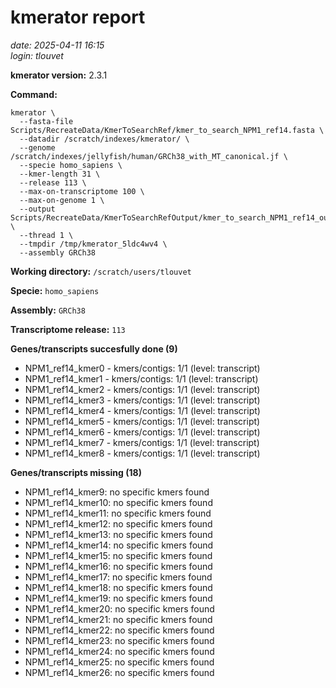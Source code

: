 # kmerator report
*date: 2025-04-11 16:15*  
*login: tlouvet*

**kmerator version:** 2.3.1

**Command:**

```
kmerator \
  --fasta-file Scripts/RecreateData/KmerToSearchRef/kmer_to_search_NPM1_ref14.fasta \
  --datadir /scratch/indexes/kmerator/ \
  --genome /scratch/indexes/jellyfish/human/GRCh38_with_MT_canonical.jf \
  --specie homo_sapiens \
  --kmer-length 31 \
  --release 113 \
  --max-on-transcriptome 100 \
  --max-on-genome 1 \
  --output Scripts/RecreateData/KmerToSearchRefOutput/kmer_to_search_NPM1_ref14_output \
  --thread 1 \
  --tmpdir /tmp/kmerator_5ldc4wv4 \
  --assembly GRCh38
```

**Working directory:** `/scratch/users/tlouvet`

**Specie:** `homo_sapiens`

**Assembly:** `GRCh38`

**Transcriptome release:** `113`

**Genes/transcripts succesfully done (9)**

- NPM1_ref14_kmer0 - kmers/contigs: 1/1 (level: transcript)
- NPM1_ref14_kmer1 - kmers/contigs: 1/1 (level: transcript)
- NPM1_ref14_kmer2 - kmers/contigs: 1/1 (level: transcript)
- NPM1_ref14_kmer3 - kmers/contigs: 1/1 (level: transcript)
- NPM1_ref14_kmer4 - kmers/contigs: 1/1 (level: transcript)
- NPM1_ref14_kmer5 - kmers/contigs: 1/1 (level: transcript)
- NPM1_ref14_kmer6 - kmers/contigs: 1/1 (level: transcript)
- NPM1_ref14_kmer7 - kmers/contigs: 1/1 (level: transcript)
- NPM1_ref14_kmer8 - kmers/contigs: 1/1 (level: transcript)


**Genes/transcripts missing (18)**

- NPM1_ref14_kmer9: no specific kmers found
- NPM1_ref14_kmer10: no specific kmers found
- NPM1_ref14_kmer11: no specific kmers found
- NPM1_ref14_kmer12: no specific kmers found
- NPM1_ref14_kmer13: no specific kmers found
- NPM1_ref14_kmer14: no specific kmers found
- NPM1_ref14_kmer15: no specific kmers found
- NPM1_ref14_kmer16: no specific kmers found
- NPM1_ref14_kmer17: no specific kmers found
- NPM1_ref14_kmer18: no specific kmers found
- NPM1_ref14_kmer19: no specific kmers found
- NPM1_ref14_kmer20: no specific kmers found
- NPM1_ref14_kmer21: no specific kmers found
- NPM1_ref14_kmer22: no specific kmers found
- NPM1_ref14_kmer23: no specific kmers found
- NPM1_ref14_kmer24: no specific kmers found
- NPM1_ref14_kmer25: no specific kmers found
- NPM1_ref14_kmer26: no specific kmers found
